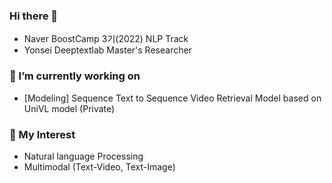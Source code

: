 ### Hi there 👋
- Naver BoostCamp 3기(2022) NLP Track 
- Yonsei Deeptextlab Master's Researcher

### 🔭 I’m currently working on
- [Modeling] Sequence Text to Sequence Video Retrieval Model based on UniVL model (Private)


### 🌱 My Interest
- Natural language Processing
- Multimodal (Text-Video, Text-Image)

<!-- ### 👯 My projects
- [Modling, Development] Development of Economic Domain Knowledge Graph Pipeline for KDI Research Center (Private)
- [Modeling] Win-Loss Prediction based on League of Legends Timeseries Data
- [Modeling] VQA Task Model based on Korean VQA Dataset  
- [TextMining] Analysis of Russia Market Generation MZ for LG HSAd
- [TextMining] Trend Research based on Yes24 Bookstore Reviews
- [TextMining] Analysis of G20 communique for KDI Research Center
- [Statistical Analysis] Analysis of Fever patterns of mixed vaccines based on FeverCoach Mobile Application -->




<!--
**maxha97/maxha97** is a ✨ _special_ ✨ repository because its `README.md` (this file) appears on your GitHub profile.

Here are some ideas to get you started:

- 🔭 I’m currently working on ...
- 🌱 I’m currently learning ...
- 👯 I’m looking to collaborate on ...
- 🤔 I’m looking for help with ...
- 💬 Ask me about ...
- 📫 How to reach me: ...
- 😄 Pronouns: ...
- ⚡ Fun fact: ...
-->
